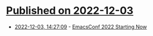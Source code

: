 # [Published on 2022-12-03](index.md)

* [2022-12-03, 14:27:09](https://news.ycombinator.com/item?id=33843698) - [EmacsConf 2022 Starting Now](https://emacsconf.org/2022/)
